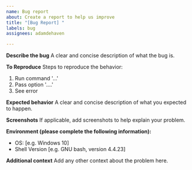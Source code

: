 ```yaml
---
name: Bug report
about: Create a report to help us improve
title: "[Bug Report] "
labels: bug
assignees: adamdehaven

---
```


**Describe the bug**
A clear and concise description of what the bug is.

**To Reproduce**
Steps to reproduce the behavior:
1. Run command '...'
2. Pass option '....'
3. See error

**Expected behavior**
A clear and concise description of what you expected to happen.

**Screenshots**
If applicable, add screenshots to help explain your problem.

**Environment (please complete the following information):**
 - OS: [e.g. Windows 10]
 - Shell Version [e.g. GNU bash, version 4.4.23]

**Additional context**
Add any other context about the problem here.
